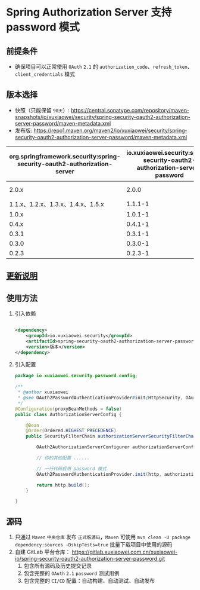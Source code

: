 # Spring Authorization Server 支持 password 模式

## 前提条件

- 确保项目可以正常使用 `OAuth` `2.1` 的 `authorization_code`、`refresh_token`、`client_credentials` 模式

## 版本选择

- 快照（只能保留 `90天`）:
  https://central.sonatype.com/repository/maven-snapshots/io/xuxiaowei/security/spring-security-oauth2-authorization-server-password/maven-metadata.xml
- 发布版:
  https://repo1.maven.org/maven2/io/xuxiaowei/security/spring-security-oauth2-authorization-server-password/maven-metadata.xml

| org.springframework.security:spring-security-oauth2-authorization-server | io.xuxiaowei.security:spring-security-oauth2-authorization-server-password | CI/CD Spring Boot 版本 |
|--------------------------------------------------------------------------|----------------------------------------------------------------------------|----------------------|
| 2.0.x                                                                    | 2.0.0                                                                      | 4.0.0-M2             |
| 1.1.x、1.2.x、1.3.x、1.4.x、1.5.x                                            | 1.1.1-1                                                                    | 3.5.5                |
| 1.0.x                                                                    | 1.0.1-1                                                                    | 3.5.5                |
| 0.4.x                                                                    | 0.4.1-1                                                                    | 2.7.18               |
| 0.3.1                                                                    | 0.3.1-1                                                                    | 2.7.18               |
| 0.3.0                                                                    | 0.3.0-1                                                                    | 2.7.18               |
| 0.2.3                                                                    | 0.2.3-1                                                                    | 2.7.18               |

## [更新说明](CHANGELOG.md)

## 使用方法

1. 引入依赖

    ```xml
    
    <dependency>
        <groupId>io.xuxiaowei.security</groupId>
        <artifactId>spring-security-oauth2-authorization-server-password</artifactId>
        <version>版本</version>
    </dependency>
    ```

2. 引入配置

    ```java
    package io.xuxiaowei.security.password.config;
    
    /**
     * @author xuxiaowei
     * @see OAuth2PasswordAuthenticationProvider#init(HttpSecurity, OAuth2AuthorizationServerConfigurer, OAuth2AuthorizationService, UserDetailsService)
     */
    @Configuration(proxyBeanMethods = false)
    public class AuthorizationServerConfig {
    
        @Bean
        @Order(Ordered.HIGHEST_PRECEDENCE)
        public SecurityFilterChain authorizationServerSecurityFilterChain(HttpSecurity http, OAuth2AuthorizationService authorizationService, UserDetailsService userDetailsService) throws Exception {
    
            OAuth2AuthorizationServerConfigurer authorizationServerConfigurer = new OAuth2AuthorizationServerConfigurer<>();
    
            // 你的其他配置 ......
    
            // 一行代码启用 password 模式
            OAuth2PasswordAuthenticationProvider.init(http, authorizationServerConfigurer, authorizationService, userDetailsService);
    
            return http.build();
        }
    
    }
    ```

## 源码

1. 只通过 `Maven` `中央仓库` 发布 `正式版源码`，`Maven` 可使用 `mvn clean -U package dependency:sources -DskipTests=true`
   批量下载项目中使用的源码
2. 自建 GitLab 平台仓库：
   https://gitlab.xuxiaowei.com.cn/xuxiaowei-io/spring-security-oauth2-authorization-server-password.git
    1. 包含所有源码及历史提交记录
    2. 包含完整的 `OAuth` `2.1` `password` 测试用例
    3. 包含完整的 `CI/CD` 配置：自动构建、自动测试、自动发布
